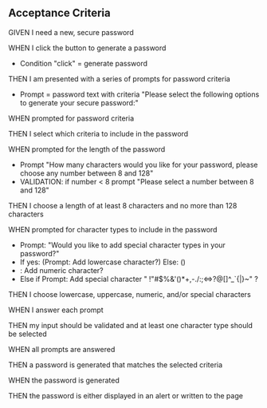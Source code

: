 ## Acceptance Criteria


GIVEN I need a new, secure password

WHEN I click the button to generate a password

* Condition "click" = generate password 

THEN I am presented with a series of prompts for password criteria

* Prompt = password text with criteria "Please select the following options to generate your secure password:" 

WHEN prompted for password criteria

THEN I select which criteria to include in the password

WHEN prompted for the length of the password

* Prompt "How many characters would you like for your password, please choose any number between 8 and 128"
* VALIDATION: if number < 8 prompt "Please select a number between 8 and 128"  

THEN I choose a length of at least 8 characters and no more than 128 characters



WHEN prompted for character types to include in the password

* Prompt: "Would you like to add special character types in your password?" 
* If yes: (Prompt: Add lowercase character?) Else: () 
* : Add numeric character?
* Else if Prompt: Add special character " !"#$%&'()*+,-./:;<=>?@[\]^_`{|}~" ? 

THEN I choose lowercase, uppercase, numeric, and/or special characters

WHEN I answer each prompt

THEN my input should be validated and at least one character type should be selected

WHEN all prompts are answered

THEN a password is generated that matches the selected criteria

WHEN the password is generated

THEN the password is either displayed in an alert or written to the page



